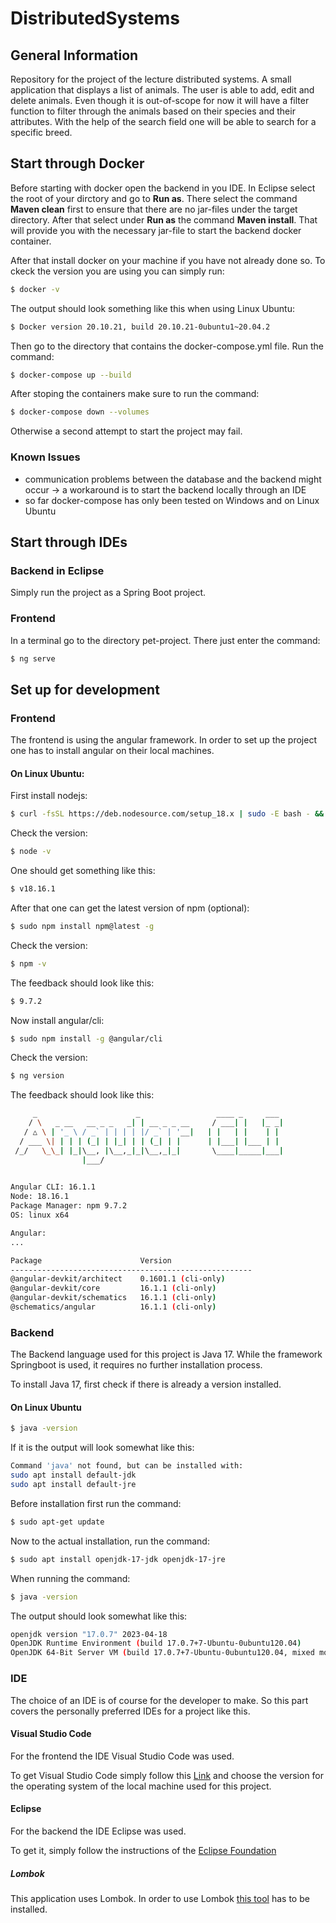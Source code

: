 # DistributedSystems

## General Information
 
Repository for the project of the lecture distributed systems. A small application that displays a list of animals. The user is able to add, edit and delete animals. Even though it is out-of-scope for now it will have a filter function to filter through the animals based on their species and their attributes. With the help of the search field one will be able to search for a specific breed. 

## Start through Docker

Before starting with docker open the backend in you IDE. In Eclipse select the root of your dirctory and go to **Run as**. There select the command **Maven clean** first to ensure that there are no jar-files under the target directory. After that select under **Run as** the command **Maven install**. That will provide you with the necessary jar-file to start the backend docker container.

After that install docker on your machine if you have not already done so. To ckeck the version you are using you can simply run:

```bash 
$ docker -v
```
The output should look something like this when using Linux Ubuntu:

```bash 
$ Docker version 20.10.21, build 20.10.21-0ubuntu1~20.04.2
```

Then go to the directory that contains the docker-compose.yml file. Run the command:

```bash 
$ docker-compose up --build
```

After stoping the containers make sure to run the command:

```bash 
$ docker-compose down --volumes
```

Otherwise a second attempt to start the project may fail.

### Known Issues
- communication problems between the database and the backend might occur -> a workaround is to start the backend locally through an IDE
- so far docker-compose has only been tested on Windows and on Linux Ubuntu  

## Start through IDEs

### Backend in Eclipse

Simply run the project as a Spring Boot project.

### Frontend

In a terminal go to the directory pet-project. There just enter the command:

```bash 
$ ng serve
```

## Set up for development

### Frontend

The frontend is using the angular framework. In order to set up the project one has to install angular on their local machines. 

#### On Linux Ubuntu:

First install nodejs:

```bash 
$ curl -fsSL https://deb.nodesource.com/setup_18.x | sudo -E bash - && sudo apt-get install -y nodejs
```

Check the version: 

```bash
$ node -v
```

One should get something like this:

```bash
$ v18.16.1
```

After that one can get the latest version of npm (optional):

```bash
$ sudo npm install npm@latest -g
```
Check the version: 

```bash
$ npm -v
```

The feedback should look like this:

```bash
$ 9.7.2
```

 Now install angular/cli:

```bash
$ sudo npm install -g @angular/cli
```

Check the version: 

```bash
$ ng version
```

The feedback should look like this:

```bash
     _                      _                 ____ _     ___
    / \   _ __   __ _ _   _| | __ _ _ __     / ___| |   |_ _|
   / △ \ | '_ \ / _` | | | | |/ _` | '__|   | |   | |    | |
  / ___ \| | | | (_| | |_| | | (_| | |      | |___| |___ | |
 /_/   \_\_| |_|\__, |\__,_|_|\__,_|_|       \____|_____|___|
                |___/
    

Angular CLI: 16.1.1
Node: 18.16.1
Package Manager: npm 9.7.2
OS: linux x64

Angular: 
... 

Package                      Version
------------------------------------------------------
@angular-devkit/architect    0.1601.1 (cli-only)
@angular-devkit/core         16.1.1 (cli-only)
@angular-devkit/schematics   16.1.1 (cli-only)
@schematics/angular          16.1.1 (cli-only)

```

### Backend
The Backend language used for this project is Java 17. While the framework Springboot is used, it requires no further installation process.

To install Java 17, first check if there is already a version installed.

#### On Linux Ubuntu
```bash
$ java -version
```

If it is the output will look somewhat like this:

```bash
Command 'java' not found, but can be installed with:
sudo apt install default-jdk
sudo apt install default-jre
```
Before installation first run the command: 

```bash
$ sudo apt-get update
```

Now to the actual installation, run the command:

```bash
$ sudo apt install openjdk-17-jdk openjdk-17-jre
```
When running the command:

```bash
$ java -version
```
The output should look somewhat like this:

```bash
openjdk version "17.0.7" 2023-04-18
OpenJDK Runtime Environment (build 17.0.7+7-Ubuntu-0ubuntu120.04)
OpenJDK 64-Bit Server VM (build 17.0.7+7-Ubuntu-0ubuntu120.04, mixed mode, sharing)
```

### IDE
The choice of an IDE is of course for the developer to make. So this part covers the personally preferred IDEs for a project like this.

#### Visual Studio Code
For the frontend the IDE Visual Studio Code was used.
 
To get Visual Studio Code simply follow this [Link](https://code.visualstudio.com/Download) and choose the version for the operating system of the local machine used for this project.

#### Eclipse
For the backend the IDE Eclipse was used.

To get it, simply follow the instructions of the [Eclipse Foundation](https://www.eclipse.org/downloads/packages/installerhttps://www.eclipse.org/downloads/packages/installer) 

##### Lombok

This application uses Lombok. In order to use Lombok [this  tool](https://projectlombok.org/setup/eclipse) has to be installed.
